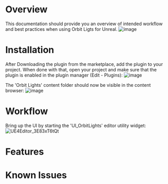 # Overview
This documentation should provide you an overview of intended workflow and best practices when using Orbit Ligts for Unreal.
![image](https://user-images.githubusercontent.com/63724445/210605095-0167c31e-3a10-4f79-b37d-da2582401bd9.png)


# Installation
After Downloading the plugin from the marketplace, add the plugin to your project. When done with that, open your project and make sure that the plugin is enabled in the plugin manager (Edit - Plugins):
![image](https://user-images.githubusercontent.com/63724445/210607391-7a9ac921-1cfd-4476-847e-329b73f02705.png)

The 'Orbit Lights' content folder should now be visible in the content browser:
![image](https://user-images.githubusercontent.com/63724445/210607920-f4c35f1a-d667-4948-8ae7-9a6197b68a7c.png)


# Workflow
Bring up the UI by starting the 'UI_OrbitLights' editor utility widget:
![UE4Editor_3E83xT6tQt](https://user-images.githubusercontent.com/63724445/210608432-919d7ba1-4603-4b4e-b34e-146e48e96bfb.gif)


# Features

# Known Issues
